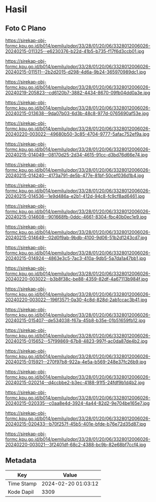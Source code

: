 # Hasil

## Foto C Plano

https://sirekap-obj-formc.kpu.go.id/b014/pemilu/pdpr/33/28/01/20/06/3328012006026-20240215-011325--e6230376-b22d-41b5-b735-f17f6d3ccb01.jpg

https://sirekap-obj-formc.kpu.go.id/b014/pemilu/pdpr/33/28/01/20/06/3328012006026-20240215-011511--2b2d2015-d298-4d6a-9b24-365970989dc1.jpg

https://sirekap-obj-formc.kpu.go.id/b014/pemilu/pdpr/33/28/01/20/06/3328012006026-20240219-205823--cd6120b7-3882-4434-8670-09fb04dd0a3e.jpg

https://sirekap-obj-formc.kpu.go.id/b014/pemilu/pdpr/33/28/01/20/06/3328012006026-20240215-013638--9da07b03-6d3b-48c8-977d-0765690af53e.jpg

https://sirekap-obj-formc.kpu.go.id/b014/pemilu/pdpr/33/28/01/20/06/3328012006026-20240220-003022--49680b50-3c85-4704-9777-5afac752ef9a.jpg

https://sirekap-obj-formc.kpu.go.id/b014/pemilu/pdpr/33/28/01/20/06/3328012006026-20240215-014049--08170d25-2d34-4615-91cc-d3bd76d66e74.jpg

https://sirekap-obj-formc.kpu.go.id/b014/pemilu/pdpr/33/28/01/20/06/3328012006026-20240215-014240--4173a791-de5b-477e-81bf-50cef036d1b4.jpg

https://sirekap-obj-formc.kpu.go.id/b014/pemilu/pdpr/33/28/01/20/06/3328012006026-20240215-014536--1e9d486a-e2b1-412d-94c8-fc9cf8ad6461.jpg

https://sirekap-obj-formc.kpu.go.id/b014/pemilu/pdpr/33/28/01/20/06/3328012006026-20240215-014608--901668fb-0ddc-4661-8304-fbc40b0ec1e9.jpg

https://sirekap-obj-formc.kpu.go.id/b014/pemilu/pdpr/33/28/01/20/06/3328012006026-20240215-014649--02d0f9ab-9bdb-4100-9d06-51b2d1243cd7.jpg

https://sirekap-obj-formc.kpu.go.id/b014/pemilu/pdpr/33/28/01/20/06/3328012006026-20240215-014924--4863e3c5-7ac3-410a-9db5-5a7da1a47bb1.jpg

https://sirekap-obj-formc.kpu.go.id/b014/pemilu/pdpr/33/28/01/20/06/3328012006026-20240220-003022--b3b8f38c-be88-4359-82df-4a67113b984f.jpg

https://sirekap-obj-formc.kpu.go.id/b014/pemilu/pdpr/33/28/01/20/06/3328012006026-20240220-003022--196f3571-0a30-4c8d-828d-2ab1ccac3b41.jpg

https://sirekap-obj-formc.kpu.go.id/b014/pemilu/pdpr/33/28/01/20/06/3328012006026-20240215-015407--de534038-f67a-45b8-b35e-01b51659fb12.jpg

https://sirekap-obj-formc.kpu.go.id/b014/pemilu/pdpr/33/28/01/20/06/3328012006026-20240215-015652--57f99869-67b8-4823-997f-ac0da87de4b2.jpg

https://sirekap-obj-formc.kpu.go.id/b014/pemilu/pdpr/33/28/01/20/06/3328012006026-20240215-015921--270f97b8-922a-4e5a-b569-248e37fc26b9.jpg

https://sirekap-obj-formc.kpu.go.id/b014/pemilu/pdpr/33/28/01/20/06/3328012006026-20240215-020214--d4ccbbe2-b3ec-4188-91f5-24fdf9b1d4b2.jpg

https://sirekap-obj-formc.kpu.go.id/b014/pemilu/pdpr/33/28/01/20/06/3328012006026-20240215-020335--c0aa8e4d-3924-4a44-82d2-9e704be165e7.jpg

https://sirekap-obj-formc.kpu.go.id/b014/pemilu/pdpr/33/28/01/20/06/3328012006026-20240215-020433--b70f257f-45b5-401e-bfde-b76e72d35d87.jpg

https://sirekap-obj-formc.kpu.go.id/b014/pemilu/pdpr/33/28/01/20/06/3328012006026-20240220-003021--3f2401df-68c2-4388-bc9b-82e68bf7ccf4.jpg


## Metadata

| Key        | Value               |
| ---------- | ------------------- |
| Time Stamp | 2024-02-20 01:03:12 |
| Kode Dapil | 3309                |



